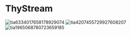 # ThyStream

![tia6334017658178929074](https://user-images.githubusercontent.com/67490632/86341186-93ead100-bc1b-11ea-825d-d59754acc0a2.png)
![tia4207455729927608207](https://user-images.githubusercontent.com/67490632/86341190-94836780-bc1b-11ea-862d-a17fb727159d.png)
![tia1965068780723659185](https://user-images.githubusercontent.com/67490632/86403470-6762a380-bc73-11ea-852d-2e9ce619f674.png)
